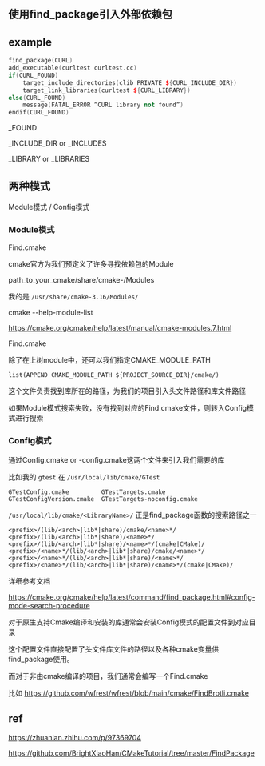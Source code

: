## 使用find_package引入外部依赖包

## example

```cpp
find_package(CURL)
add_executable(curltest curltest.cc)
if(CURL_FOUND)
    target_include_directories(clib PRIVATE ${CURL_INCLUDE_DIR})
    target_link_libraries(curltest ${CURL_LIBRARY})
else(CURL_FOUND)
    message(FATAL_ERROR ”CURL library not found”)
endif(CURL_FOUND)
```

<LibaryName>_FOUND

<LibaryName>_INCLUDE_DIR or <LibaryName>_INCLUDES

<LibaryName>_LIBRARY or <LibaryName>_LIBRARIES

## 两种模式

Module模式 / Config模式

### Module模式

Find<LibraryName>.cmake

cmake官方为我们预定义了许多寻找依赖包的Module

path_to_your_cmake/share/cmake-<version>/Modules

我的是 `/usr/share/cmake-3.16/Modules/`

cmake --help-module-list

https://cmake.org/cmake/help/latest/manual/cmake-modules.7.html

Find<LibaryName>.cmake

除了在上树module中，还可以我们指定CMAKE_MODULE_PATH

```
list(APPEND CMAKE_MODULE_PATH ${PROJECT_SOURCE_DIR}/cmake/)
```

这个文件负责找到库所在的路径，为我们的项目引入头文件路径和库文件路径

如果Module模式搜索失败，没有找到对应的Find<LibraryName>.cmake文件，则转入Config模式进行搜索

### Config模式

通过<LibraryName>Config.cmake or <lower-case-package-name>-config.cmake这两个文件来引入我们需要的库

比如我的 `gtest` 在 `/usr/local/lib/cmake/GTest`

```
GTestConfig.cmake         GTestTargets.cmake
GTestConfigVersion.cmake  GTestTargets-noconfig.cmake
```

`/usr/local/lib/cmake/<LibraryName>/` 正是find_package函数的搜索路径之一

```
<prefix>/(lib/<arch>|lib*|share)/cmake/<name>*/                
<prefix>/(lib/<arch>|lib*|share)/<name>*/                      
<prefix>/(lib/<arch>|lib*|share)/<name>*/(cmake|CMake)/        
<prefix>/<name>*/(lib/<arch>|lib*|share)/cmake/<name>*/        
<prefix>/<name>*/(lib/<arch>|lib*|share)/<name>*/               
<prefix>/<name>*/(lib/<arch>|lib*|share)/<name>*/(cmake|CMake)/ 
```

详细参考文档

https://cmake.org/cmake/help/latest/command/find_package.html#config-mode-search-procedure

对于原生支持Cmake编译和安装的库通常会安装Config模式的配置文件到对应目录

这个配置文件直接配置了头文件库文件的路径以及各种cmake变量供find_package使用。

而对于非由cmake编译的项目，我们通常会编写一个Find<LibraryName>.cmake

比如 https://github.com/wfrest/wfrest/blob/main/cmake/FindBrotli.cmake

## ref

https://zhuanlan.zhihu.com/p/97369704

https://github.com/BrightXiaoHan/CMakeTutorial/tree/master/FindPackage